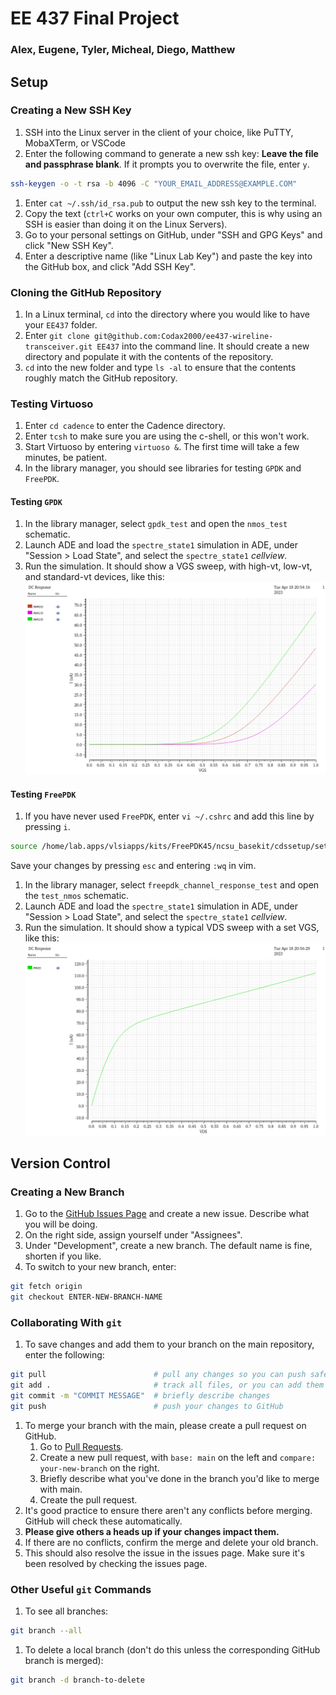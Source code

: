 # EE 437 Final Project

### Alex, Eugene, Tyler, Micheal, Diego, Matthew

## Setup
### Creating a New SSH Key
1. SSH into the Linux server in the client of your choice, like PuTTY, MobaXTerm, or VSCode
1. Enter the following command to generate a new ssh key:
**Leave the file and passphrase blank**. If it prompts you to overwrite the file, enter `y`.
```bash
ssh-keygen -o -t rsa -b 4096 -C "YOUR_EMAIL_ADDRESS@EXAMPLE.COM"
```
1. Enter `cat ~/.ssh/id_rsa.pub` to output the new ssh key to the terminal.
1. Copy the text (`ctrl+C` works on your own computer, this is why using an SSH is easier than doing it on the Linux Servers).
1. Go to your personal settings on GitHub, under "SSH and GPG Keys" and click "New SSH Key".
1. Enter a descriptive name (like "Linux Lab Key") and paste the key into the GitHub box, and click "Add SSH Key".

### Cloning the GitHub Repository
1. In a Linux terminal, `cd` into the directory where you would like to have your `EE437` folder.
1. Enter `git clone git@github.com:Codax2000/ee437-wireline-transceiver.git EE437` into the command line. It should create a new directory
and populate it with the contents of the repository.
1. `cd` into the new folder and type `ls -al` to ensure that the contents roughly match the GitHub repository. 

### Testing Virtuoso
1. Enter `cd cadence` to enter the Cadence directory.
1. Enter `tcsh` to make sure you are using the c-shell, or this won't work.
1. Start Virtuoso by entering `virtuoso &`. The first time will take a few minutes, be patient.
1. In the library manager, you should see libraries for testing `GPDK` and `FreePDK`.

#### Testing `GPDK`
1. In the library manager, select `gpdk_test` and open the `nmos_test` schematic.
1. Launch ADE and load the `spectre_state1` simulation in ADE, under "Session > Load State", and select the `spectre_state1` _cellview_.
1. Run the simulation. It should show a VGS sweep, with high-vt, low-vt, and standard-vt devices, like this:
![GPDK Simulation](./simulation_pics/setup_simulations/gpdk_test.png)

#### Testing `FreePDK`
1. If you have never used `FreePDK`, enter `vi ~/.cshrc` and add this line by pressing `i`.
```bash
source /home/lab.apps/vlsiapps/kits/FreePDK45/ncsu_basekit/cdssetup/setup.csh
```
Save your changes by pressing `esc` and entering `:wq` in vim.
1. In the library manager, select `freepdk_channel_response_test` and open the `test_nmos` schematic.
1. Launch ADE and load the `spectre_state1` simulation in ADE, under "Session > Load State", and select the `spectre_state1` _cellview_.
1. Run the simulation. It should show a typical VDS sweep with a set VGS, like this:
![FreePDK Simulation](./simulation_pics/setup_simulations/freepdk_test.png)

## Version Control
### Creating a New Branch
1. Go to the [GitHub Issues Page](https://github.com/Codax2000/ee437-wireline-transceiver/issues) and create a new issue. Describe what you will be doing.
1. On the right side, assign yourself under "Assignees".
1. Under "Development", create a new branch. The default name is fine, shorten if you like.
1. To switch to your new branch, enter:
```bash
git fetch origin
git checkout ENTER-NEW-BRANCH-NAME
```

### Collaborating With `git`
1. To save changes and add them to your branch on the main repository, enter the following:
```bash
git pull                        # pull any changes so you can push safely
git add .                       # track all files, or you can add them individually
git commit -m "COMMIT MESSAGE"  # briefly describe changes
git push                        # push your changes to GitHub
```
1. To merge your branch with the main, please create a pull request on GitHub.
    1. Go to [Pull Requests](https://github.com/Codax2000/ee437-wireline-transceiver/pulls).
    1. Create a new pull request, with `base: main` on the left and `compare: your-new-branch` on the right.
    1. Briefly describe what you've done in the branch you'd like to merge with main.
    1. Create the pull request.
1. It's good practice to ensure there aren't any conflicts before merging. GitHub will check these automatically.
1. **Please give others a heads up if your changes impact them.**
1. If there are no conflicts, confirm the merge and delete your old branch.
1. This should also resolve the issue in the issues page. Make sure it's been resolved by checking the issues page.

### Other Useful `git` Commands
1. To see all branches:
```bash
git branch --all
```
1. To delete a local branch (don't do this unless the corresponding GitHub branch is merged):
```bash
git branch -d branch-to-delete
```
